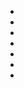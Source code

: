 - 
- 
-
-
- 
-
- 

<!---
Myschve/Myschve is a ✨ special ✨ repository because its `README.md` (this file) appears on your GitHub profile.
You can click the Preview link to take a look at your changes.
--->
